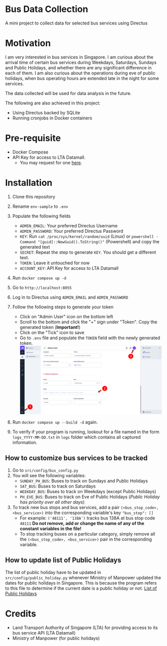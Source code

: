 # Bus Data Collection
A mini project to collect data for selected bus services using Directus

# Motivation

I am very interested in bus services in Singapore. I am curious about the arrival time of certain bus services during Weekdays, Saturdays, Sundays and Public Holidays, and whether there are any significant difference in each of them. I am also curious about the operations during eve of public holidays, when bus operating hours are extended late in the night for some services.

The data collected will be used for data analysis in the future.

The following are also achieved in this project:
- Using Directus backed by SQLite
- Running cronjobs in Docker containers

# Pre-requisite

- Docker Compose
- API Key for access to LTA Datamall.
    - You may request for one [here](https://datamall.lta.gov.sg/content/datamall/en/request-for-api.html).

# Installation

1. Clone this repository
2. Rename `env-sample` to `.env`
3. Populate the following fields
    - `ADMIN_EMAIL`: Your preferred Directus Username
    - `ADMIN_PASSWORD`: Your preferred Directus Password
    - `KEY`: Run `cat /proc/sys/kernel/random/uuid` (Linux) or `powershell -Command "[guid]::NewGuid().ToString()"` (Powershell) and copy the generated text
    - `SECRET`: Repeat the step to generate `KEY`. You should get a different text.
    - `TOKEN`: Leave it untouched for now
    - `ACCOUNT_KEY`: API Key for access to LTA Datamall
4. Run `docker compose up -d`
5. Go to `http://localhost:8055`
6. Log in to Directus using `ADMIN_EMAIL` and `ADMIN_PASSWORD`
7. Follow the following steps to generate your token
    - Click on "Admin User" icon on the bottom left
    - Scroll to the bottom and click the "+" sign under "Token". Copy the generated token (**Important!**)
    - Click on the "Tick" icon to save
    - Go to `.env` file and populate the `TOKEN` field with the newly generated token.
![Screenshot](assets/directus_generate_token.png)

8. Run `docker compose up --build -d` again.
9. To verify if your program is running, lookout for a file named in the form `logs_YYYY-MM-DD.txt` in `logs` folder which contains all captured information.

## How to customize bus services to be tracked

1. Go to `src/config/bus_config.py`
2. You will see the following variables:
    - `SUNDAY_PH_BUS`: Buses to track on Sundays and Public Holidays
    - `SAT_BUS`: Buses to track on Saturdays
    - `WEEKDAY_BUS`: Buses to track on Weekdays (except Public Holidays)
    - `PH_EVE_BUS`: Buses to track on Eve of Public Holidays
    (*Public Holiday has priority over all other days*)
3. To track new bus stops and bus services, add a pair `(<bus_stop_code>, <bus_service>)` into the corresponding variable's key `"bus_stop": []`
    - For example: `('48111', '138A')` tracks bus 138A at bus stop code `48111`
    **Do not remove, add or change the name of any of the constant variables in the file!**
    - To stop tracking buses on a particular category, simply remove all the `(<bus_stop_code>, <bus_service>)` pair in the corresponding variable.

## How to update list of Public Holidays

The list of public holiday have to be updated in `src/config/public_holiday.py` whenever Ministry of Manpower updated the dates for public holidays in Singapore.
This is because the program refers to this file to determine if the current date is a public holiday or not.
[List of Public Holidays](https://www.mom.gov.sg/employment-practices/public-holidays)

# Credits
- Land Transport Authority of Singapore (LTA) for providing access to its bus service API (LTA Datamall)
- Ministry of Manpower (for public holidays)